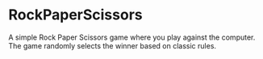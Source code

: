 # RockPaperScissors
A simple Rock Paper Scissors game where you play against the computer. The game randomly selects the winner based on classic rules.
